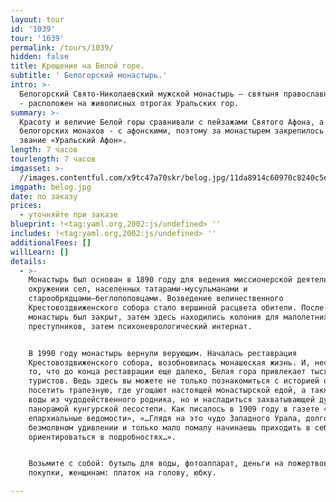 ```yaml
---
layout: tour
id: '1039'
tour: '1039'
permalink: /tours/1039/
hidden: false
title: Крещение на Белой горе.
subtitle: ' Белогорский монастырь.'
intro: >-
  Белогорский Cвято-Николаевский мужской монастырь – святыня православного Урала
  - расположен на живописных отрогах Уральских гор. 
summary: >-
  Красоту и величие Белой горы сравнивали с пейзажами Святого Афона, а
  белогорских монахов - с афонскими, поэтому за монастырем закрепилось почетное
  звание «Уральский Афон».
length: 7 часов
tourlength: 7 часов
imgasset: >-
  //images.contentful.com/x9tc47a70skr/belog.jpg/11da8914c60970c8240c5ea699f8ce92/belog.jpg
imgpath: belog.jpg
date: по заказу
prices:
  - уточняйте при заказе
blueprint: !<tag:yaml.org,2002:js/undefined> ''
includes: !<tag:yaml.org,2002:js/undefined> ''
additionalFees: []
willLearn: []
details:
  - >-
    Монастырь был основан в 1890 году для ведения миссионерской деятельности в
    окружении сел, населенных татарами-мусульманами и
    старообрядцами–беглопоповцами. Возведение величественного
    Крестовоздвиженского собора стало вершиной расцвета обители. После революции
    монастырь был закрыт, затем здесь находились колония для малолетних
    преступников, затем психоневрологический интернат.


    В 1990 году монастырь вернули верующим. Началась реставрация
    Крестовоздвиженского собора, возобновилась монашеская жизнь. И, несмотря на
    то, что до конца реставрации еще далеко, Белая гора привлекает тысячи
    туристов. Ведь здесь вы можете не только познакомиться с историей обители,
    посетить трапезную, где угощают настоящей монастырской едой, а также испить
    воды из чудодейственного родника, но и насладиться захватывающей дух
    панорамой кунгурской лесостепи. Как писалось в 1909 году в газете «Пермские
    епархиальные ведомости», «…Глядя на это чудо Западного Урала, долго стоишь в
    безмолвном удивлении и только мало помалу начинаешь приходить в себя и
    ориентироваться в подробностях…».


    Возьмите с собой: бутыль для воды, фотоаппарат, деньги на пожертвование и
    покупки, женщинам: платок на голову, юбку.

---
```

